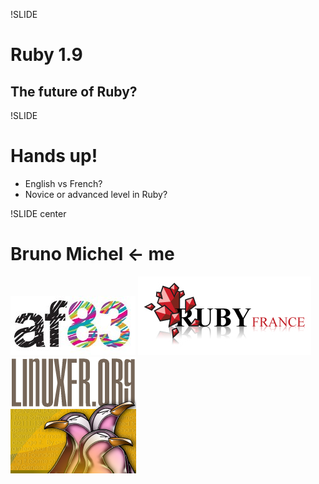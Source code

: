 !SLIDE
# Ruby 1.9 #
## The future of Ruby? ##

!SLIDE
# Hands up! #
* English vs French?
* Novice or advanced level in Ruby?

!SLIDE center
# Bruno Michel <- me #
![af83](af83.jpg)
![Ruby France](rubyfrance.png)
![LinuxFr.org](LinuxFr.png)
